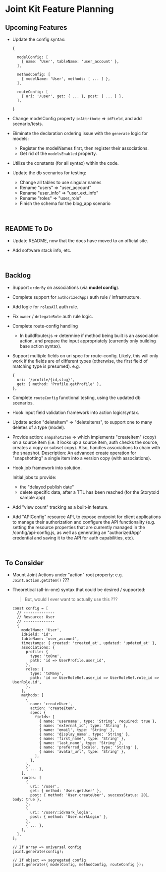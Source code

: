 # Joint Kit Feature Planning


## Upcoming Features

* Update the config syntax:

  ```
  {

    modelConfig: [
      { name: 'User', tableName: 'user_account' },
    ],

    methodConfig: [
      { modelName: 'User', methods: [ ... ] },
    ],

    routeConfig: [
      { uri: '/user', get: { ... }, post: { ... } },
    ],

  }
  ```

* Change modelConfig property `idAttribute` => `idField`, and add scenario/tests.

* Eliminate the declaration ordering issue with the `generate` logic for models:

  - Register the modelNames first, then register their associations.
  - Get rid of the `modelsEnabled` property.

* Utilize the constants (for all syntax) within the code.

* Update the db scenarios for testing:

  - Change all tables to use singular names
  - Rename "users" => "user_account"
  - Rename "user_info" => "user_ext_info"
  - Rename "roles" => "user_role"
  - Finish the schema for the blog_app scenario

<br />

## README To Do

* Update README, now that the docs have moved to an official site.

* Add software stack info, etc.

<br />

## Backlog

* Support `orderBy` on associations (via <b>model config</b>).

* Complete support for `authorizedApps` auth rule / infrastructure.

* Add logic for `rolesAll` auth rule.

* Fix `owner` / `delegateRole` auth rule logic.

* Complete route-config handling

  - In buildRouter.js => determine if method being built is an association action,
    and prepare the input appropriately (currently only building base action syntax).

* Support multiple fields on uri spec for route-config.
  Likely, this will only work if the fields are of different types
  (otherwise, the first field of matching type is presumed).
  e.g.
  ```
  {
    uri: '/profile/{id,slug}',
    get: { method: 'Profile.getProfile' },
  },
  ```

* Complete `routeConfig` functional testing, using the updated db scenarios.

* Hook input field validation framework into action logic/syntax.

* Update action "deleteItem" => "deleteItems", to support one to many deletes of a type (model).

* Provide action: `snapshotItem` => which implements "createItem" (copy) on a source
  item (i.e. it looks up a source item, auth checks the source, creates a copy
  or subset copy). Also, handles associations to chain with the snapshot.
  Description: An advanced create operation for "snapshotting" a single item into a version copy (with associations).

* Hook job framework into solution.

  Initial jobs to provide:
  - the "delayed publish date"
  - delete specific data, after a TTL has been reached (for the Storytold sample app)

* Add "view count" tracking as a built-in feature.

* Add "APIConfig" resource API, to expose endpoint for client applications to manage
  their authorization and configure the API functionality (e.g. setting the resource properties
  that are currently managed in the /config/api-config.js, as well as generating an
  "authorizedApp" credential and saving it to the API for auth capabilities, etc).

<br />

## To Consider

* Mount Joint Actions under "action" root property: e.g. `Joint.action.getItem()` ???

* Theoretical (all-in-one) syntax that could be desired / supported:
  > But, would I ever want to actually use this ???

  ```
  const config = [
    // --------------
    // Resource: User
    // --------------
    {
      modelName: 'User',
      idField: 'id',
      tableName: 'user_account',
      timestamps: { created: 'created_at', updated: 'updated_at' },
      associations: {
        profile: {
          type: 'toOne',
          path: 'id => UserProfile.user_id',
        },
        roles: {
          type: 'toMany',
          path: 'id => UserRoleRef.user_id => UserRoleRef.role_id => UserRole.id',
        },
      },
      methods: [
        {
          name: 'createUser',
          action: 'createItem',
          spec: {
            fields: [
              { name: 'username', type: 'String', required: true },
              { name: 'external_id', type: 'String' },
              { name: 'email', type: 'String' },
              { name: 'display_name', type: 'String' },
              { name: 'first_name', type: 'String' },
              { name: 'last_name', type: 'String' },
              { name: 'preferred_locale', type: 'String' },
              { name: 'avatar_url', type: 'String' },
            ],
          },
        },
        { ... },
      ],
      routes: [
        {
          uri: '/user',
          get: { method: 'User.getUser' },
          post: { method: 'User.createUser', successStatus: 201, body: true },
        },
        {
          uri: '/user/:id/mark_login',
          post: { method: 'User.markLogin' },
        },
        { ... },
      ],
    },
  ];

  // If array => universal config
  joint.generate(config);

  // If object => segregated config
  joint.generate({ modelConfig, methodConfig, routeConfig });
  ```

<br />
